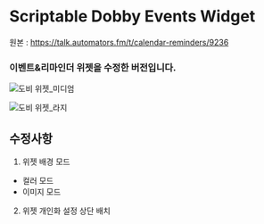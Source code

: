 # Scriptable Dobby Events Widget

원본 : https://talk.automators.fm/t/calendar-reminders/9236

### 이벤트&리마인더 위젯을 수정한 버전입니다. 
![도비 위젯_미디엄](https://user-images.githubusercontent.com/71208149/110639650-4e8f9200-81f3-11eb-9806-164fc6aa880d.jpg)

![도비 위젯_라지](https://user-images.githubusercontent.com/71208149/110639756-6b2bca00-81f3-11eb-81f9-679de073c253.jpg)


## 수정사항 

1. 위젯 배경 모드 
- 컬러 모드 
- 이미지 모드

2. 위젯 개인화 설정 상단 배치
